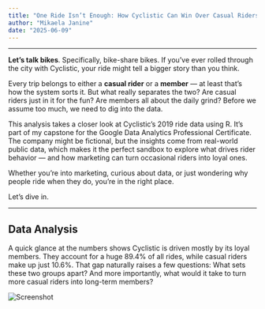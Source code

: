 ```yaml
---
title: "One Ride Isn’t Enough: How Cyclistic Can Win Over Casual Riders"
author: "Mikaela Janine"
date: "2025-06-09"
---
```


---

**Let’s talk bikes**. Specifically, bike-share bikes. If you’ve ever rolled through the city with Cyclistic, your ride might tell a bigger story than you think.

Every trip belongs to either a **casual rider** or a **member** — at least that’s how the system sorts it. But what really separates the two? Are casual riders just in it for the fun? Are members all about the daily grind? Before we assume too much, we need to dig into the data.

This analysis takes a closer look at Cyclistic’s 2019 ride data using R. It’s part of my capstone for the Google Data Analytics Professional Certificate. The company might be fictional, but the insights come from real-world public data, which makes it the perfect sandbox to explore what drives rider behavior — and how marketing can turn occasional riders into loyal ones.

Whether you’re into marketing, curious about data, or just wondering why people ride when they do, you’re in the right place.

Let’s dive in.

---

## Data Analysis

A quick glance at the numbers shows Cyclistic is driven mostly by its loyal members. They account for a huge 89.4% of all rides, while casual riders make up just 10.6%. That gap naturally raises a few questions: What sets these two groups apart? And more importantly, what would it take to turn more casual riders into long-term members?

![Screenshot](Screenshot%202025-06-10%20at%208.44.19%E2%80%AFPM.png)

